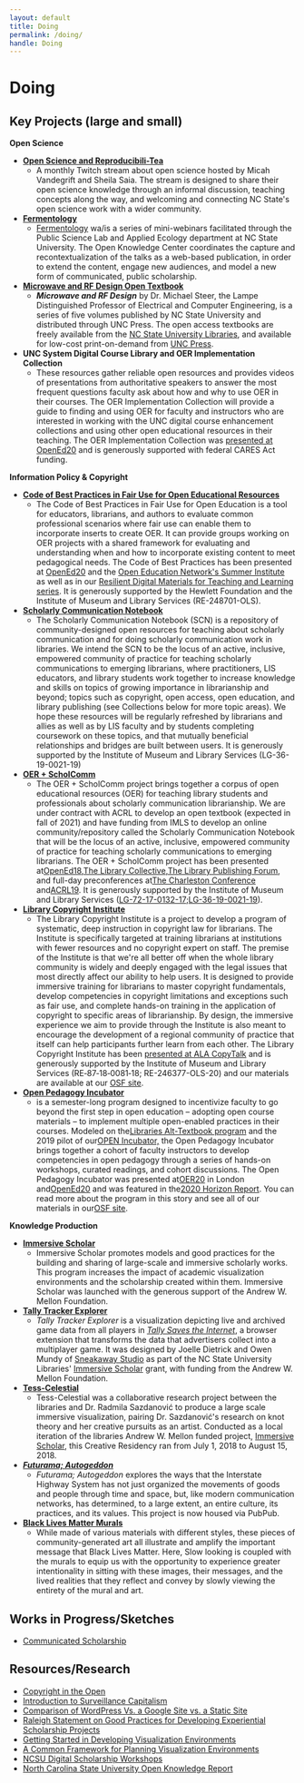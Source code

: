 ```yaml
---
layout: default 
title: Doing
permalink: /doing/
handle: Doing
---
```


<link rel="preconnect" href="https://fonts.googleapis.com">
<link rel="preconnect" href="https://fonts.gstatic.com" crossorigin>
<link href="https://fonts.googleapis.com/css2?family=Bungee+Shade&family=Montserrat&display=swap" rel="stylesheet">


# Doing

## Key Projects (large and small)

**Open Science**
  
  - [**Open Science and Reproducibili-Tea**](https://www.youtube.com/watch?v=Fa9-VUG4gxY&amp;list=PLD5mHyT9aLzP13puBVPmdVTHUy8kE46RH)
    - A monthly Twitch stream about open science hosted by Micah Vandegrift and Sheila Saia. The stream is designed to share their open science knowledge through an informal discussion, teaching concepts along the way, and welcoming and connecting NC State&#39;s open science work with a wider community.
  - [**Fermentology**](https://www.lib.ncsu.edu/projects/fermentology)
    - [Fermentology](https://fermentology.pubpub.org/) wa/is a series of mini-webinars facilitated through the Public Science Lab and Applied Ecology department at NC State University. The Open Knowledge Center coordinates the capture and recontextualization of the talks as a web-based publication, in order to extend the content, engage new audiences, and model a new form of communicated, public scholarship.
  - [**Microwave and RF Design Open Textbook**](https://www.lib.ncsu.edu/projects/microwave-and-rf-design-open-textbook)
    - **_Microwave and RF Design_** by Dr. Michael Steer, the Lampe Distinguished Professor of Electrical and Computer Engineering, is a series of five volumes published by NC State University and distributed through UNC Press. The open access textbooks are freely available from the [NC State University Libraries](https://repository.lib.ncsu.edu/handle/1840.20/36776), and available for low-cost print-on-demand from [UNC Press](https://www.uncpress.org/author/129832-michael-steer/).
  - **UNC System Digital Course Library and OER Implementation Collection**
    - These resources gather reliable open resources and provides videos of presentations from authoritative speakers to answer the most frequent questions faculty ask about how and why to use OER in their courses. The OER Implementation Collection will provide a guide to finding and using OER for faculty and instructors who are interested in working with the UNC digital course enhancement collections and using other open educational resources in their teaching. The OER Implementation Collection was [presented at OpenEd20](https://opened20.sched.com/event/fCrL) and is generously supported with federal CARES Act funding.

**Information Policy &amp; Copyright**

  - [**Code of Best Practices in Fair Use for Open Educational Resources**](https://www.wcl.american.edu/impact/initiatives-programs/pijip/impact/best-practices-in-fair-use/best-practices-in-fair-use-for-open-educational-resources/)
    - The Code of Best Practices in Fair Use for Open Education is a tool for educators, librarians, and authors to evaluate common professional scenarios where fair use can enable them to incorporate inserts to create OER. It can provide groups working on OER projects with a shared framework for evaluating and understanding when and how to incorporate existing content to meet pedagogical needs. The Code of Best Practices has been presented at [OpenEd20](https://opened20.sched.com/event/fCpV/how-would-you-teach-if-copyright-wasnt-in-the-way-best-practices-in-fair-use-and-fair-dealing?iframe=no) and the [Open Education Network&#39;s Summer Institute](https://www.youtube.com/watch?v=b_LNgeQCOV0&amp;list=PLWRE6ioG4vdZbJGUCc0XquZi23EHXXLKM&amp;index=6) as well as in our [Resilient Digital Materials for Teaching and Learning series](https://www.youtube.com/playlist?list=PLuk2SmOxN5RIdPF50cTEMa8ItP2_irAKV). It is generously supported by the Hewlett Foundation and the Institute of Museum and Library Services (RE-248701-OLS).
  - [**Scholarly Communication Notebook**](https://www.oercommons.org/hubs/SCN)
    - The Scholarly Communication Notebook (SCN) is a repository of community-designed open resources for teaching about scholarly communication and for doing scholarly communication work in libraries. We intend the SCN to be the locus of an active, inclusive, empowered community of practice for teaching scholarly communications to emerging librarians, where practitioners, LIS educators, and library students work together to increase knowledge and skills on topics of growing importance in librarianship and beyond; topics such as copyright, open access, open education, and library publishing (see Collections below for more topic areas). We hope these resources will be regularly refreshed by librarians and allies as well as by LIS faculty and by students completing coursework on these topics, and that mutually beneficial relationships and bridges are built between users. It is generously supported by the Institute of Museum and Library Services (LG-36-19-0021-19)
  - [**OER + ScholComm**](https://lisoer.wordpress.ncsu.edu/)
    - The OER + ScholComm project brings together a corpus of open educational resources (OER) for teaching library students and professionals about scholarly communication librarianship. We are under contract with ACRL to develop an open textbook (expected in fall of 2021) and have funding from IMLS to develop an online community/repository called the Scholarly Communication Notebook that will be the locus of an active, inclusive, empowered community of practice for teaching scholarly communications to emerging librarians. The OER + ScholComm project has been presented at[OpenEd18](https://pheedloop.com/opened18/site/sessions/?id=NnfACB),[The Library Collective](https://thecollective2018.sched.com/event/CvGA/soup-from-a-stone-collective-development-of-open-educational-resources-that-welcome-underrepresented-voices-to-scholarly-communication),[The Library Publishing Forum](https://librarypublishing.org/full-session-do-they-teach-that-in-library-school-educational-preparation-for-scholarly-communication-work-in-libraries/), and full-day preconferences at[The Charleston Conference](https://2018charlestonconference.sched.com/event/F499) and[ACRL19](http://www.ala.org/acrl/conferences/acrl2019/papers). It is generously supported by the Institute of Museum and Library Services ([LG-72-17-0132-17](https://www.imls.gov/grants/awarded/lg-72-17-0132-17);[LG-36-19-0021-19](https://www.imls.gov/grants/awarded/lg-36-19-0021-19)).
  - [**Library Copyright Institute**](http://library.copyright.institute/)
    - The Library Copyright Institute is a project to develop a program of systematic, deep instruction in copyright law for librarians. The Institute is specifically targeted at training librarians at institutions with fewer resources and no copyright expert on staff. The premise of the Institute is that we&#39;re all better off when the whole library community is widely and deeply engaged with the legal issues that most directly affect our ability to help users. It is designed to provide immersive training for librarians to master copyright fundamentals, develop competencies in copyright limitations and exceptions such as fair use, and complete hands-on training in the application of copyright to specific areas of librarianship. By design, the immersive experience we aim to provide through the Institute is also meant to encourage the development of a regional community of practice that itself can help participants further learn from each other. The Library Copyright Institute has been [presented at ALA CopyTalk](https://ala-events.zoom.us/rec/play/-LVNONhHsszqw8lEuLCb6htHyYTzr2lSRiTfg2up-g4S5YRzjaZ14bnhq95UekT2wIDLSNFy9TY-mPZ2.0k-57FIRBn8B6yNd?continueMode=true&amp;_x_zm_rtaid=ID2JQqWKQCyaEK6Mrbl5dQ.1630428090501.da27c417d0cac705f17cca5d791102dc&amp;_x_zm_rhtaid=820) and is generously supported by the Institute of Museum and Library Services (RE‐87‐18‐0081‐18; RE-246377-OLS-20) and our materials are available at our [OSF site](https://osf.io/bx45z/).
  - [**Open Pedagogy Incubator**](https://www.lib.ncsu.edu/open-pedagogy-incubator)
    - is a semester-long program designed to incentivize faculty to go beyond the first step in open education – adopting open course materials – to implement multiple open-enabled practices in their courses. Modeled on the[Libraries Alt-Textbook program](https://www.lib.ncsu.edu/alttextbook) and the 2019 pilot of our[OPEN Incubator,](https://www.lib.ncsu.edu/open-incubator) the Open Pedagogy Incubator brings together a cohort of faculty instructors to develop competencies in open pedagogy through a series of hands-on workshops, curated readings, and cohort discussions. The Open Pedagogy Incubator was presented at[OER20](https://oer20.oerconf.org/sessions/o-080/) in London and[OpenEd20](https://opened20.sched.com/event/fCr9/the-open-pedagogy-incubator-as-a-model-for-building-an-online-community-to-support-open-pedagogy) and was featured in the[2020 Horizon Report](https://library.educause.edu/resources/2020/3/2020-educause-horizon-report-teaching-and-learning-edition). You can read more about the program in this story and see all of our materials in our[OSF site](https://osf.io/gyrzb/).
  

**Knowledge Production**
  - [**Immersive Scholar**](https://www.immersivescholar.org/)
    - Immersive Scholar promotes models and good practices for the building and sharing of large-scale and immersive scholarly works. This program increases the impact of academic visualization environments and the scholarship created within them. Immersive Scholar was launched with the generous support of the Andrew W. Mellon Foundation.
  - [**Tally Tracker Explorer**](https://www.lib.ncsu.edu/projects/tally-tracker-explorer)
    - _Tally Tracker Explorer_ is a visualization depicting live and archived game data from all players in [_Tally Saves the Internet_](https://tallysavestheinternet.com/), a browser extension that transforms the data that advertisers collect into a multiplayer game. It was designed by Joelle Dietrick and Owen Mundy of [Sneakaway Studio](https://sneakaway.studio/) as part of the NC State University Libraries&#39; [Immersive Scholar](https://www.lib.ncsu.edu/projects/immersivescholar.org) grant, with funding from the Andrew W. Mellon Foundation.
  - [**Tess-Celestial**](https://www.lib.ncsu.edu/projects/tess-celestial)
    - Tess-Celestial was a collaborative research project between the libraries and Dr. Radmila Sazdanović to produce a large scale immersive visualization, pairing Dr. Sazdanović&#39;s research on knot theory and her creative pursuits as an artist. Conducted as a local iteration of the libraries Andrew W. Mellon funded project, [Immersive Scholar](http://immersivescholar.org/), this Creative Residency ran from July 1, 2018 to August 15, 2018.
  - [**_Futurama; Autogeddon_**](https://autogeddon.pubpub.org/)
    - _Futurama; Autogeddon_ explores the ways that the Interstate Highway System has not just organized the movements of goods and people through time and space, but, like modern communication networks, has determined, to a large extent, an entire culture, its practices, and its values. This project is now housed via PubPub.
  - [**Black Lives Matter Murals**](https://kvdufresne.github.io/Black-Lives-Matter-Murals/)
    - While made of various materials with different styles, these pieces of community-generated art all illustrate and amplify the important message that Black Lives Matter. Here, Slow looking is coupled with the murals to equip us with the opportunity to experience greater intentionality in sitting with these images, their messages, and the lived realities that they reflect and convey by slowly viewing the entirety of the mural and art.

## Works in Progress/Sketches

- [Communicated Scholarship](https://docs.google.com/document/d/1YjvIr8RN8jFEeLz5vbN5vsJNQtUCi2Y4\_23IvN1HT9o/edit?usp=sharing)

## Resources/Research

- [Copyright in the Open](https://sites.google.com/ncsu.edu/ncsucopyrightworkshop-sp21/home)
- [Introduction to Surveillance Capitalism](https://docs.google.com/presentation/d/1D-MXNc0JED4f--lCtxvWqihrVJ33kJNVyz5A2U4v8I0/edit?usp=sharing)
- [Comparison of WordPress Vs. a Google Site vs. a Static Site](https://docs.google.com/document/d/1JPBe2RnaPIiqJfHu4clhLTqbigKJkyG45PZXhOjH5c4/edit?usp=sharing)
- [Raleigh Statement on Good Practices for Developing Experiential Scholarship Projects](https://osf.io/x583h/)
- [Getting Started in Developing Visualization Environments](https://www.immersivescholar.org/getting-started)
- [A Common Framework for Planning Visualization Environments](https://osf.io/wft2h/)
- [NCSU Digital Scholarship Workshops](https://ncsu-libraries.github.io/digital-scholarship-workshops/)
- [North Carolina State University Open Knowledge Report](https://drive.google.com/file/d/1Ojjb7NTwX1VA59V5d9vtn79kCWdGdMUh/view?usp=sharing)

